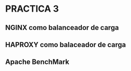 # PRACTICA 3

## NGINX como balanceador de carga



## HAPROXY como balaceador de carga



## Apache BenchMark
